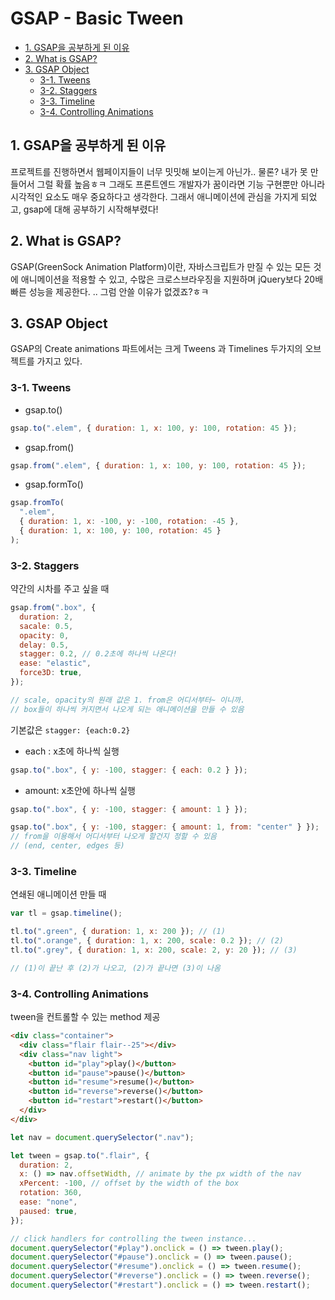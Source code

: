 # GSAP - Basic Tween

- [1. GSAP을 공부하게 된 이유](#1-GSAP을-공부하게-된-이유)
- [2. What is GSAP?](#2-What-is-GSAP)
- [3. GSAP Object](#3-GSAP-Object)
  - [3-1. Tweens](#3-1-Tweens)
  - [3-2. Staggers](#3-2-Staggers)
  - [3-3. Timeline](#3-3-Timeline)
  - [3-4. Controlling Animations](#3-4-Controlling-Animations)

## 1. GSAP을 공부하게 된 이유

프로젝트를 진행하면서 웹페이지들이 너무 밋밋해 보이는게 아닌가.. 물론? 내가 못 만들어서 그럴 확률 높음ㅎㅋ 그래도 프론트엔드 개발자가 꿈이라면 기능 구현뿐만 아니라 시각적인 요소도 매우 중요하다고 생각한다. 그래서 애니메이션에 관심을 가지게 되었고, gsap에 대해 공부하기 시작해부렸다!

## 2. What is GSAP?

GSAP(GreenSock Animation Platform)이란, 자바스크립트가 만질 수 있는 모든 것에 애니메이션을 적용할 수 있고, 수많은 크로스브라우징을 지원하며 jQuery보다 20배 빠른 성능을 제공한다.
.. 그럼 안쓸 이유가 없겠죠?ㅎㅋ

## 3. GSAP Object

GSAP의 Create animations 파트에서는 크게 Tweens 과 Timelines 두가지의 오브젝트를 가지고 있다.

### 3-1. Tweens

- gsap.to()

```jsx
gsap.to(".elem", { duration: 1, x: 100, y: 100, rotation: 45 });
```

- gsap.from()

```jsx
gsap.from(".elem", { duration: 1, x: 100, y: 100, rotation: 45 });
```

- gsap.formTo()

```jsx
gsap.fromTo(
  ".elem",
  { duration: 1, x: -100, y: -100, rotation: -45 },
  { duration: 1, x: 100, y: 100, rotation: 45 }
);
```

### 3-2. Staggers

약간의 시차를 주고 싶을 때

```jsx
gsap.from(".box", {
  duration: 2,
  sacale: 0.5,
  opacity: 0,
  delay: 0.5,
  stagger: 0.2, // 0.2초에 하나씩 나온다!
  ease: "elastic",
  force3D: true,
});

// scale, opacity의 원래 값은 1. from은 어디서부터~ 이니까.
// box들이 하나씩 커지면서 나오게 되는 애니메이션을 만들 수 있음
```

기본값은 `stagger: {each:0.2}`

- each : x초에 하나씩 실행

```jsx
gsap.to(".box", { y: -100, stagger: { each: 0.2 } });
```

- amount: x초안에 하나씩 실행

```jsx
gsap.to(".box", { y: -100, stagger: { amount: 1 } });
```

```jsx
gsap.to(".box", { y: -100, stagger: { amount: 1, from: "center" } });
// from을 이용해서 어디서부터 나오게 할건지 정할 수 있음
// (end, center, edges 등)
```

### 3-3. Timeline

연쇄된 애니메이션 만들 때

```jsx
var tl = gsap.timeline();

tl.to(".green", { duration: 1, x: 200 }); // (1)
tl.to(".orange", { duration: 1, x: 200, scale: 0.2 }); // (2)
tl.to(".grey", { duration: 1, x: 200, scale: 2, y: 20 }); // (3)

// (1)이 끝난 후 (2)가 나오고, (2)가 끝나면 (3)이 나옴
```

### 3-4. Controlling Animations

tween을 컨트롤할 수 있는 method 제공

```html
<div class="container">
  <div class="flair flair--25"></div>
  <div class="nav light">
    <button id="play">play()</button>
    <button id="pause">pause()</button>
    <button id="resume">resume()</button>
    <button id="reverse">reverse()</button>
    <button id="restart">restart()</button>
  </div>
</div>
```

```jsx
let nav = document.querySelector(".nav");

let tween = gsap.to(".flair", {
  duration: 2,
  x: () => nav.offsetWidth, // animate by the px width of the nav
  xPercent: -100, // offset by the width of the box
  rotation: 360,
  ease: "none",
  paused: true,
});

// click handlers for controlling the tween instance...
document.querySelector("#play").onclick = () => tween.play();
document.querySelector("#pause").onclick = () => tween.pause();
document.querySelector("#resume").onclick = () => tween.resume();
document.querySelector("#reverse").onclick = () => tween.reverse();
document.querySelector("#restart").onclick = () => tween.restart();
```
